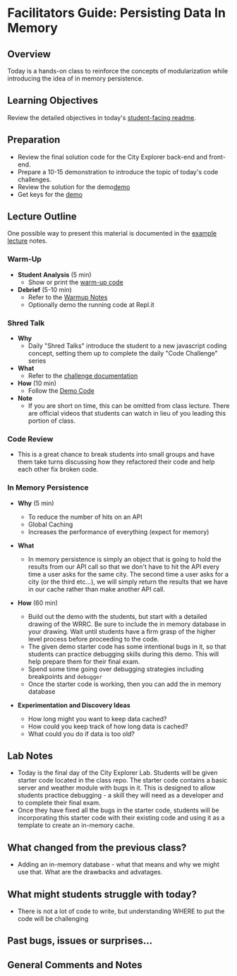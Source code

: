# Facilitators Guide: Persisting Data In Memory

## Overview

Today is a hands-on class to reinforce the concepts of modularization while introducing the idea of in memory persistence.

## Learning Objectives

Review the detailed objectives in today's [student-facing readme](../README.md).

## Preparation
- Review the final solution code for the City Explorer back-end and front-end.
- Prepare a 10-15 demonstration to introduce the topic of today's code challenges.
- Review the solution for the demo[demo](../demo/)
- Get keys for the [demo](https://developer.edamam.com/edamam-docs-recipe-api)

## Lecture Outline

One possible way to present this material is documented in the [example lecture](./LECTURE-EXAMPLE.md) notes.

### Warm-Up

- **Student Analysis** (5 min)
  - Show or print the [warm-up code](../warm-up/warm-up.md)
- **Debrief** (5-10 min)
  - Refer to the [Warmup Notes](../warm-up/NOTES.md)
  - Optionally demo the running code at Repl.it

### Shred Talk

- **Why**
  - Daily "Shred Talks" introduce the student to a new javascript coding concept, setting them up to complete the daily "Code Challenge" series
- **What**
  - Refer to the [challenge documentation](../challenges/README.md)
- **How** (10 min)
  - Follow the [Demo Code](../challenges/DEMO.md)
- **Note**
  - If you are short on time, this can be omitted from class lecture. There are official videos that students can watch in lieu of you leading this portion of class.

### Code Review

- This is a great chance to break students into small groups and have them take turns discussing how they refactored their code and help each other fix broken code.

### In Memory Persistence

- **Why** (5 min)
  - To reduce the number of hits on an API
  - Global Caching
  - Increases the performance of everything (expect for memory)

- **What** 
  - In memory persistence is simply an object that is going to hold the results from our API call so that we don't have to hit the API every time a user asks for the same city. The second time a user asks for a city (or the third etc...), we will simply return the results that we have in our cache rather than make another API call. 

- **How** (60 min)
  - Build out the demo with the students, but start with a detailed drawing of the WRRC. Be sure to include the in memory database in your drawing. Wait until students have a firm grasp of the higher level process before proceeding to the code. 
  - The given demo starter code has some intentional bugs in it, so that students can practice debugging skills during this demo. This will help prepare them for their final exam.
  - Spend some time going over debugging strategies including breakpoints and `debugger`
  - Once the starter code is working, then you can add the in memory database

- **Experimentation and Discovery Ideas**
  - How long might you want to keep data cached?
  - How could you keep track of how long data is cached?
  - What could you do if data is too old?

## Lab Notes

- Today is the final day of the City Explorer Lab. Students will be given starter code located in the class repo. The starter code contains a basic server and weather module with bugs in it. This is designed to allow students practice debugging - a skill they will need as a developer and to complete their final exam. 
- Once they have fixed all the bugs in the starter code, students will be incorporating this starter code with their existing code and using it as a template to create an in-memory cache.

## What changed from the previous class?

- Adding an in-memory database - what that means and why we might use that. What are the drawbacks and advatages.

## What might students struggle with today?

- There is not a lot of code to write, but understanding WHERE to put the code will be challenging

## Past bugs, issues or surprises...

## General Comments and Notes
